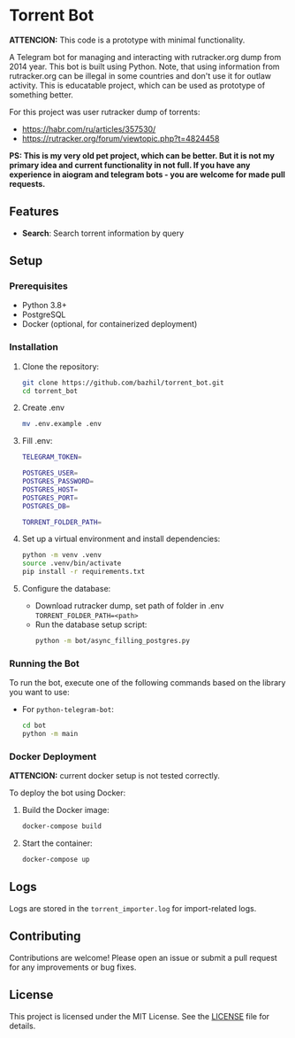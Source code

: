 # Torrent Bot

**ATTENCION:** This code is a prototype with minimal functionality.

A Telegram bot for managing and interacting with rutracker.org dump from 2014 year. This bot is built using Python.
Note, that using information from rutracker.org can be illegal in some countries and don't use it for outlaw activity.
This is educatable project, which can be used as prototype of something better.

For this project was user rutracker dump of torrents:
- https://habr.com/ru/articles/357530/
- https://rutracker.org/forum/viewtopic.php?t=4824458

**PS: This is my very old pet project, which can be better. But it is not my primary idea and current functionality in not full. If you have any experience in aiogram and telegram bots - you are welcome for made pull requests.**

## Features

- **Search**: Search torrent information by query

## Setup

### Prerequisites

- Python 3.8+
- PostgreSQL
- Docker (optional, for containerized deployment)

### Installation

1. Clone the repository:
   ```bash
   git clone https://github.com/bazhil/torrent_bot.git
   cd torrent_bot
   ```

2. Create .env
    ```bash
    mv .env.example .env
    ```
    
3. Fill .env:
    ```bash
    TELEGRAM_TOKEN=
    
    POSTGRES_USER=
    POSTGRES_PASSWORD=
    POSTGRES_HOST=
    POSTGRES_PORT=
    POSTGRES_DB=
    
    TORRENT_FOLDER_PATH=
    ```
   
4. Set up a virtual environment and install dependencies:
   ```bash
   python -m venv .venv
   source .venv/bin/activate
   pip install -r requirements.txt
   ```

5. Configure the database:
   - Download rutracker dump, set path of folder in .env `TORRENT_FOLDER_PATH=<path>`
   - Run the database setup script:
     ```bash
     python -m bot/async_filling_postgres.py
     ```

### Running the Bot

To run the bot, execute one of the following commands based on the library you want to use:

- For `python-telegram-bot`:
    ```bash
    cd bot
    python -m main
    ```

### Docker Deployment

**ATTENCION:** current docker setup is not tested correctly.

To deploy the bot using Docker:

1. Build the Docker image:
    ```bash
    docker-compose build
    ```

2. Start the container:
    ```bash
    docker-compose up
    ```

## Logs

Logs are stored in the `torrent_importer.log` for import-related logs.

## Contributing

Contributions are welcome! Please open an issue or submit a pull request for any improvements or bug fixes.

## License

This project is licensed under the MIT License. See the [LICENSE](LICENSE) file for details.